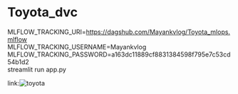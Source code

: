 # Toyota_dvc
MLFLOW_TRACKING_URI=https://dagshub.com/Mayankvlog/Toyota_mlops.mlflow \
MLFLOW_TRACKING_USERNAME=Mayankvlog \
MLFLOW_TRACKING_PASSWORD=a163dc11889cf8831384598f795e7c53cd54b1d2 \
streamlit run app.py


link:![toyota](https://github.com/Mayankvlog/Toyota_mlops/assets/99034548/86fefa3a-25de-48d4-8169-fa0eb8e43c20)

